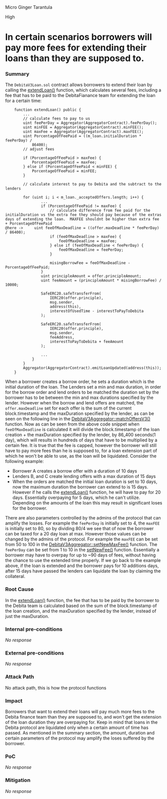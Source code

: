 Micro Ginger Tarantula

High

# In certain scenarios borrowers will pay more fees for extending their loans than they are supposed to.

### Summary

The ``DebitaV3Loan.sol`` contract allows borrowers to extend their loan by calling the [extendLoan()](https://github.com/sherlock-audit/2024-11-debita-finance-v3/blob/main/Debita-V3-Contracts/contracts/DebitaV3Loan.sol#L547-L664) function, which calculates several fees, including a fee that has to be paid to the DebitaFianance team for extending the loan for a certain time: 
```solidity
    function extendLoan() public {
        ...
        // calculate fees to pay to us
        uint feePerDay = Aggregator(AggregatorContract).feePerDay();
        uint minFEE = Aggregator(AggregatorContract).minFEE();
        uint maxFee = Aggregator(AggregatorContract).maxFEE();
        uint PorcentageOfFeePaid = ((m_loan.initialDuration * feePerDay) /
            86400);
        // adjust fees

        if (PorcentageOfFeePaid > maxFee) {
            PorcentageOfFeePaid = maxFee;
        } else if (PorcentageOfFeePaid < minFEE) {
            PorcentageOfFeePaid = minFEE;
        }

        // calculate interest to pay to Debita and the subtract to the lenders

        for (uint i; i < m_loan._acceptedOffers.length; i++) {
                ...
                if (PorcentageOfFeePaid != maxFee) {
                    // calculate difference from fee paid for the initialDuration vs the extra fee they should pay because of the extras days of extending the loan.  MAXFEE shouldnt be higher than extra fee + PorcentageOfFeePaid
@here ->     uint feeOfMaxDeadline = ((offer.maxDeadline * feePerDay) / 86400); 
                    if (feeOfMaxDeadline > maxFee) {
                        feeOfMaxDeadline = maxFee;
                    } else if (feeOfMaxDeadline < feePerDay) {
                        feeOfMaxDeadline = feePerDay;
                    }

                    misingBorrowFee = feeOfMaxDeadline - PorcentageOfFeePaid;
                }
                uint principleAmount = offer.principleAmount;
                uint feeAmount = (principleAmount * misingBorrowFee) / 10000;

                SafeERC20.safeTransferFrom(
                    IERC20(offer.principle),
                    msg.sender,
                    address(this),
                    interestOfUsedTime - interestToPayToDebita
                );

                SafeERC20.safeTransferFrom(
                    IERC20(offer.principle),
                    msg.sender,
                    feeAddress,
                    interestToPayToDebita + feeAmount
                );

                ...
            }
        }
        Aggregator(AggregatorContract).emitLoanUpdated(address(this));
    }
```
When a borrower creates a borrow order, he sets a duration which is the initial duration of the loan. The Lenders set a min and max duration, in order for the borrow order and lend orders to be matched the duration set by the borrower has to be between the min and max durations specified by the lender. However when the borrow and lend offers are matched, the ``offer.maxDeadline`` set for each offer is the sum of the current block.timestamp and the maxDuration specified by the lender, as can be seen on the following line in the [DebitaV3Aggregator::matchOffersV3()](https://github.com/sherlock-audit/2024-11-debita-finance-v3/blob/main/Debita-V3-Contracts/contracts/DebitaV3Aggregator.sol#L511) function. Now as can be seen from the above code snippet when ``feeOfMaxDeadline`` is calculated it will divide the block.timestamp of the loan creation + the maxDuration specified by the lender, by 86_400 seconds(1 day), which will results in hundreds of days that have to be multiplied by a certain fee. It is true that the fee is capped, however the borrower will still have to pay more fees than he is supposed to, for a loan extension part of which he won't  be able to use, as the loan will be liquidated. Consider the following example:
 - Borrower A creates a borrow offer with a duration of 10 days
 - Lenders B, and C create lending offers with a max duration of 15 days
 - When the orders are matched the initial loan duration is set to 10 days, now the maximum duration the borrower can extend to is 15 days. However if he calls the [extendLoan()](https://github.com/sherlock-audit/2024-11-debita-finance-v3/blob/main/Debita-V3-Contracts/contracts/DebitaV3Loan.sol#L547-L664) function, he will have to pay for 20 days.  Essentially overpaying for 5 days, which he can't utilize. Depending on the amounts of the loan this may result in significant loses for the borrower.
 
There are also parameters controlled by the admins of the protocol that can amplify the losses. For example the ``feePerDay`` is initially set to 4, the ``maxFEE`` is initially set to 80, so by dividing 80/4 we see that of now the borrower can be taxed for a 20 day loan at max. However those values can be changed by the admins of the protocol. For example the ``maxFEE`` can be set from 50 to 100 in the [DebitaV3Aggregator::setNewMaxFee()](https://github.com/sherlock-audit/2024-11-debita-finance-v3/blob/main/Debita-V3-Contracts/contracts/DebitaV3Aggregator.sol#L664-L668) function. The ``feePerDay`` can be set from 1 to 10 in the [setNewFee()](https://github.com/sherlock-audit/2024-11-debita-finance-v3/blob/main/Debita-V3-Contracts/contracts/DebitaV3Aggregator.sol#L658-L662) function. Essentially a borrower may have to overpay for up to ~90 days of fees, without having the chance to use the extended time properly. If we go back to the example above, if the loan is extended and the borrower pays for 10 additions days, after 15 days have passed the lenders can liquidate the loan by claiming the collateral. 


### Root Cause

In the [extendLoan()](https://github.com/sherlock-audit/2024-11-debita-finance-v3/blob/main/Debita-V3-Contracts/contracts/DebitaV3Loan.sol#L547-L664) function, the fee that has to be paid by the borrower to the Debita team is calculated based on the sum of the block.timestamp of the loan creation, and the maxDuration specified by the lender, instead of just the maxDuration. 

### Internal pre-conditions

_No response_

### External pre-conditions

_No response_

### Attack Path

No attack path, this is how the protocol functions

### Impact

Borrowers that want to extend their loans will pay much more fees to the Debita finance team than they are supposed to, and won't get the extension of the loan duration they are overpaying for. Keep in mind that loans in the Debita protocol are liquidated only when a certain amount of time has passed. As mentioned in the summary section, the amount, duration and certain parameters of the protocol may amplify the loses suffered by the borrower. 

### PoC

_No response_

### Mitigation

_No response_